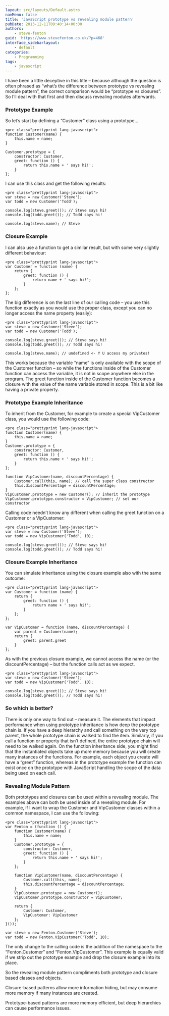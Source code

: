 ```yaml
---
layout: src/layouts/Default.astro
navMenu: false
title: 'JavaScript prototype vs revealing module pattern'
pubDate: 2013-12-11T09:40:14+00:00
authors:
    - steve-fenton
guid: 'https://www.stevefenton.co.uk/?p=468'
interface_sidebarlayout:
    - default
categories:
    - Programming
tags:
    - javascript
---
```


I have been a little deceptive in this title – because although the question is often phrased as “what’s the difference between prototype vs revealing module pattern”, the correct comparison would be “prototype vs closures”. So I’ll deal with that first and then discuss revealing modules afterwards.

### Prototype Example

So let’s start by defining a “Customer” class using a prototype…

```
<pre class="prettyprint lang-javascript">
function Customer(name) {
    this.name = name;
}

Customer.prototype = {
    constructor: Customer,
    greet: function () {
        return this.name + ' says hi!';
    }
};
```
I can use this class and get the following results:

```
<pre class="prettyprint lang-javascript">
var steve = new Customer('Steve');
var todd = new Customer('Todd');

console.log(steve.greet()); // Steve says hi!
console.log(todd.greet()); // Todd says hi!

console.log(steve.name); // Steve
```
### Closure Example

I can also use a function to get a similar result, but with some very slightly different behaviour:

```
<pre class="prettyprint lang-javascript">
var Customer = function (name) {
    return {
        greet: function () {
            return name + ' says hi!';
        }
    };
};
```
The big difference is on the last line of our calling code – you use this function exactly as you would use the proper class, except you can no longer access the name property (easily):

```
<pre class="prettyprint lang-javascript">
var steve = new Customer('Steve');
var todd = new Customer('Todd');

console.log(steve.greet()); // Steve says hi!
console.log(todd.greet()); // Todd says hi!

console.log(steve.name); // undefined <- Y U access my privates!
```
This works because the variable “name” is only available with the scope of the Customer function – so while the functions inside of the Customer function can access the variable, it is not in scope anywhere else in the program. The greet function inside of the Customer function becomes a closure with the value of the name variable stored in scope. This is a bit like having a private property.

### Prototype Example Inheritance

To inherit from the Customer, for example to create a special VipCustomer class, you would use the following code:

```
<pre class="prettyprint lang-javascript">
function Customer(name) {
    this.name = name;
}
Customer.prototype = {
    constructor: Customer,
    greet: function () {
        return this.name + ' says hi!';
    }
};

function VipCustomer(name, discountPercentage) {
    Customer.call(this, name); // call the super class constructor
    this.discountPercentage = discountPercentage;
}
VipCustomer.prototype = new Customer(); // inherit the prototype
VipCustomer.prototype.constructor = VipCustomer; // set our constructor
```
Calling code needn’t know any different when calling the greet function on a Customer or a VipCustomer:

```
<pre class="prettyprint lang-javascript">
var steve = new Customer('Steve');
var todd = new VipCustomer('Todd', 10);

console.log(steve.greet()); // Steve says hi!
console.log(todd.greet()); // Todd says hi!
```
### Closure Example Inheritance

You can simulate inheritance using the closure example also with the same outcome:

```
<pre class="prettyprint lang-javascript">
var Customer = function (name) {
    return {
        greet: function () {
            return name + ' says hi!';
        }
    };
};

var VipCustomer = function (name, discountPercentage) {
    var parent = Customer(name);
    return {
        greet: parent.greet
    }
};
```
As with the previous closure example, we cannot access the name (or the discountPercentage) – but the function calls act as we expect.

```
<pre class="prettyprint lang-javascript">
var steve = new Customer('Steve');
var todd = new VipCustomer('Todd', 10);

console.log(steve.greet()); // Steve says hi!
console.log(todd.greet()); // Todd says hi!
```
### So which is better?

There is only one way to find out – measure it. The elements that impact performance when using prototype inheritance is how deep the prototype chain is. If you have a deep hierarchy and call something on the very top parent, the whole prototype chain is walked to find the item. Similarly, if you call a function or property that isn’t defined, the entire prototype chain will need to be walked again. On the function inheritance side, you might find that the instantiated objects take up more memory because you will create many instances of the functions. For example, each object you create will have a “greet” function, whereas in the prototype example the function can exist once on the prototype with JavaScript handling the scope of the data being used on each call.

### Revealing Module Pattern

Both prototypes and closures can be used within a revealing module. The examples above can both be used inside of a revealing module. For example, if I want to wrap the Customer and VipCustomer classes within a common namespace, I can use the following:

```
<pre class="prettyprint lang-javascript">
var Fenton = (function () {
    function Customer(name) {
        this.name = name;
    }
    Customer.prototype = {
        constructor: Customer,
        greet: function () {
            return this.name + ' says hi!';
        }
    };

    function VipCustomer(name, discountPercentage) {
        Customer.call(this, name);
        this.discountPercentage = discountPercentage;
    }
    VipCustomer.prototype = new Customer();
    VipCustomer.prototype.constructor = VipCustomer;
   
    return {
        Customer: Customer,
        VipCustomer: VipCustomer
    };
}());

var steve = new Fenton.Customer('Steve');
var todd = new Fenton.VipCustomer('Todd', 10);
```
The only change to the calling code is the addition of the namespace to the “Fenton.Customer” and “Fenton.VipCustomer”. This example is equally valid if we strip out the prototype example and drop the closure example into its place.

So the revealing module pattern compliments both prototype and closure based classes and objects.

Closure-based patterns allow more information hiding, but may consume more memory if many instances are created.

Prototype-based patterns are more memory efficient, but deep hierarchies can cause performance issues.